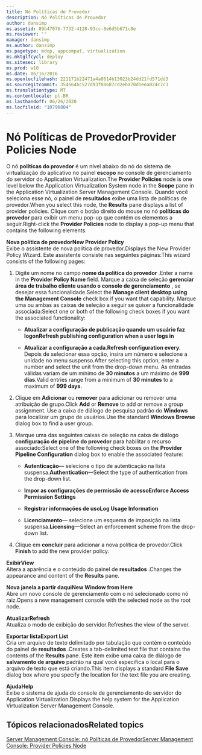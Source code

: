 ```yaml
---
title: Nó Políticas de Provedor
description: Nó Políticas de Provedor
author: dansimp
ms.assetid: 89b47076-7732-4128-93cc-8e6d5b671c8e
ms.reviewer: ''
manager: dansimp
ms.author: dansimp
ms.pagetype: mdop, appcompat, virtualization
ms.mktglfcycl: deploy
ms.sitesec: library
ms.prod: w10
ms.date: 06/16/2016
ms.openlocfilehash: 221171b22471a4a8614b13023b24dd21fd571dd3
ms.sourcegitcommit: 354664bc527d93f80687cd2eba70d1eea024c7c3
ms.translationtype: MT
ms.contentlocale: pt-BR
ms.lasthandoff: 06/26/2020
ms.locfileid: "10796804"
---
```

# <span data-ttu-id="b3c25-103">Nó Políticas de Provedor</span><span class="sxs-lookup"><span data-stu-id="b3c25-103">Provider Policies Node</span></span>


<span data-ttu-id="b3c25-104">O nó **políticas do provedor** é um nível abaixo do nó do sistema de virtualização do aplicativo no painel **escopo** no console de gerenciamento do servidor do Application Virtualization.</span><span class="sxs-lookup"><span data-stu-id="b3c25-104">The **Provider Policies** node is one level below the Application Virtualization System node in the **Scope** pane in the Application Virtualization Server Management Console.</span></span> <span data-ttu-id="b3c25-105">Quando você seleciona esse nó, o painel de **resultados** exibe uma lista de políticas de provedor.</span><span class="sxs-lookup"><span data-stu-id="b3c25-105">When you select this node, the **Results** pane displays a list of provider policies.</span></span> <span data-ttu-id="b3c25-106">Clique com o botão direito do mouse no nó **políticas do provedor** para exibir um menu pop-up que contém os elementos a seguir.</span><span class="sxs-lookup"><span data-stu-id="b3c25-106">Right-click the **Provider Policies** node to display a pop-up menu that contains the following elements.</span></span>

<a href="" id="new-provider-policy"></a>**<span data-ttu-id="b3c25-107">Nova política de provedor</span><span class="sxs-lookup"><span data-stu-id="b3c25-107">New Provider Policy</span></span>**  
<span data-ttu-id="b3c25-108">Exibe o assistente de nova política de provedor.</span><span class="sxs-lookup"><span data-stu-id="b3c25-108">Displays the New Provider Policy Wizard.</span></span> <span data-ttu-id="b3c25-109">Este assistente consiste nas seguintes páginas:</span><span class="sxs-lookup"><span data-stu-id="b3c25-109">This wizard consists of the following pages:</span></span>

1.  <span data-ttu-id="b3c25-110">Digite um nome no campo **nome da política do provedor** .</span><span class="sxs-lookup"><span data-stu-id="b3c25-110">Enter a name in the **Provider Policy Name** field.</span></span> <span data-ttu-id="b3c25-111">Marque a caixa de seleção **gerenciar área de trabalho cliente usando o console de gerenciamento** , se desejar essa funcionalidade.</span><span class="sxs-lookup"><span data-stu-id="b3c25-111">Select the **Manage client desktop using the Management Console** check box if you want that capability.</span></span> <span data-ttu-id="b3c25-112">Marque uma ou ambas as caixas de seleção a seguir se quiser a funcionalidade associada:</span><span class="sxs-lookup"><span data-stu-id="b3c25-112">Select one or both of the following check boxes if you want the associated functionality:</span></span>

    -   **<span data-ttu-id="b3c25-113">Atualizar a configuração de publicação quando um usuário faz logon</span><span class="sxs-lookup"><span data-stu-id="b3c25-113">Refresh publishing configuration when a user logs in</span></span>**

    -   <span data-ttu-id="b3c25-114">**Atualizar a configuração a cada**.</span><span class="sxs-lookup"><span data-stu-id="b3c25-114">**Refresh configuration every**.</span></span> <span data-ttu-id="b3c25-115">Depois de selecionar essa opção, insira um número e selecione a unidade no menu suspenso.</span><span class="sxs-lookup"><span data-stu-id="b3c25-115">After selecting this option, enter a number and select the unit from the drop-down menu.</span></span> <span data-ttu-id="b3c25-116">As entradas válidas variam de um mínimo de **30 minutos** a um máximo de **999 dias**.</span><span class="sxs-lookup"><span data-stu-id="b3c25-116">Valid entries range from a minimum of **30 minutes** to a maximum of **999 days**.</span></span>

2.  <span data-ttu-id="b3c25-117">Clique em **Adicionar** ou **remover** para adicionar ou remover uma atribuição de grupo.</span><span class="sxs-lookup"><span data-stu-id="b3c25-117">Click **Add** or **Remove** to add or remove a group assignment.</span></span> <span data-ttu-id="b3c25-118">Use a caixa de diálogo de pesquisa padrão do **Windows** para localizar um grupo de usuários.</span><span class="sxs-lookup"><span data-stu-id="b3c25-118">Use the standard **Windows Browse** dialog box to find a user group.</span></span>

3.  <span data-ttu-id="b3c25-119">Marque uma das seguintes caixas de seleção na caixa de diálogo **configuração de pipeline do provedor** para habilitar o recurso associado:</span><span class="sxs-lookup"><span data-stu-id="b3c25-119">Select one of the following check boxes on the **Provider Pipeline Configuration** dialog box to enable the associated feature:</span></span>

    -   <span data-ttu-id="b3c25-120">**Autenticação**— selecione o tipo de autenticação na lista suspensa.</span><span class="sxs-lookup"><span data-stu-id="b3c25-120">**Authentication**—Select the type of authentication from the drop-down list.</span></span>

    -   **<span data-ttu-id="b3c25-121">Impor as configurações de permissão de acesso</span><span class="sxs-lookup"><span data-stu-id="b3c25-121">Enforce Access Permission Settings</span></span>**

    -   **<span data-ttu-id="b3c25-122">Registrar informações de uso</span><span class="sxs-lookup"><span data-stu-id="b3c25-122">Log Usage Information</span></span>**

    -   <span data-ttu-id="b3c25-123">**Licenciamento**— selecione um esquema de imposição na lista suspensa.</span><span class="sxs-lookup"><span data-stu-id="b3c25-123">**Licensing**—Select an enforcement scheme from the drop-down list.</span></span>

4.  <span data-ttu-id="b3c25-124">Clique em **concluir** para adicionar a nova política de provedor.</span><span class="sxs-lookup"><span data-stu-id="b3c25-124">Click **Finish** to add the new provider policy.</span></span>

<a href="" id="view"></a>**<span data-ttu-id="b3c25-125">Exibir</span><span class="sxs-lookup"><span data-stu-id="b3c25-125">View</span></span>**  
<span data-ttu-id="b3c25-126">Altera a aparência e o conteúdo do painel de **resultados** .</span><span class="sxs-lookup"><span data-stu-id="b3c25-126">Changes the appearance and content of the **Results** pane.</span></span>

<a href="" id="new-window-from-here"></a>**<span data-ttu-id="b3c25-127">Nova janela a partir daqui</span><span class="sxs-lookup"><span data-stu-id="b3c25-127">New Window from Here</span></span>**  
<span data-ttu-id="b3c25-128">Abre um novo console de gerenciamento com o nó selecionado como nó raiz.</span><span class="sxs-lookup"><span data-stu-id="b3c25-128">Opens a new management console with the selected node as the root node.</span></span>

<a href="" id="refresh"></a>**<span data-ttu-id="b3c25-129">Atualizar</span><span class="sxs-lookup"><span data-stu-id="b3c25-129">Refresh</span></span>**  
<span data-ttu-id="b3c25-130">Atualiza o modo de exibição do servidor.</span><span class="sxs-lookup"><span data-stu-id="b3c25-130">Refreshes the view of the server.</span></span>

<a href="" id="export-list"></a>**<span data-ttu-id="b3c25-131">Exportar lista</span><span class="sxs-lookup"><span data-stu-id="b3c25-131">Export List</span></span>**  
<span data-ttu-id="b3c25-132">Cria um arquivo de texto delimitado por tabulação que contém o conteúdo do painel de **resultados** .</span><span class="sxs-lookup"><span data-stu-id="b3c25-132">Creates a tab-delimited text file that contains the contents of the **Results** pane.</span></span> <span data-ttu-id="b3c25-133">Este item exibe uma caixa de diálogo de **salvamento de arquivo** padrão na qual você especifica o local para o arquivo de texto que está criando.</span><span class="sxs-lookup"><span data-stu-id="b3c25-133">This item displays a standard **File Save** dialog box where you specify the location for the text file you are creating.</span></span>

<a href="" id="help"></a>**<span data-ttu-id="b3c25-134">Ajuda</span><span class="sxs-lookup"><span data-stu-id="b3c25-134">Help</span></span>**  
<span data-ttu-id="b3c25-135">Exibe o sistema de ajuda do console de gerenciamento do servidor do Application Virtualization.</span><span class="sxs-lookup"><span data-stu-id="b3c25-135">Displays the help system for the Application Virtualization Server Management Console.</span></span>

## <span data-ttu-id="b3c25-136">Tópicos relacionados</span><span class="sxs-lookup"><span data-stu-id="b3c25-136">Related topics</span></span>


[<span data-ttu-id="b3c25-137">Server Management Console: nó Políticas de Provedor</span><span class="sxs-lookup"><span data-stu-id="b3c25-137">Server Management Console: Provider Policies Node</span></span>](server-management-console-provider-policies-node.md)

 

 





